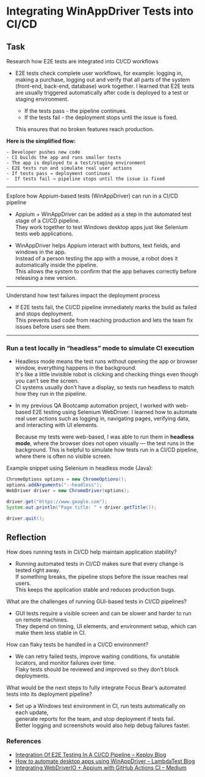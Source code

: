 # Integrating WinAppDriver Tests into CI/CD

## Task


Research how E2E tests are integrated into CI/CD workflows
- E2E tests check complete user workflows, for example: logging in, making a purchase, logging out and verify that all parts of the system (front-end, back-end, database) work together.
I learned that E2E tests are usually triggered automatically after code is deployed to a test or staging environment.  
    - If the tests pass - the pipeline continues.  
    - If the tests fail - the deployment stops until the issue is fixed. 
  
    This ensures that no broken features reach production.

  
**Here is the simplified flow:**

    - Developer pushes new code  
    - CI builds the app and runs smaller tests  
    - The app is deployed to a test/staging environment  
    - E2E tests run and simulate real user actions  
    - If tests pass → deployment continues  
    -  If tests fail → pipeline stops until the issue is fixed  

---

Explore how Appium-based tests (WinAppDriver) can run in a CI/CD pipeline
- Appium + WinAppDriver can be added as a step in the automated test stage of a CI/CD pipeline.  
They work together to test Windows desktop apps just like Selenium tests web applications.

- WinAppDriver helps Appium interact with buttons, text fields, and windows in the app.  
Instead of a person testing the app with a mouse, a robot does it automatically inside the pipeline.  
This allows the system to confirm that the app behaves correctly before releasing a new version.

---

Understand how test failures impact the deployment process  
- If E2E tests fail, the CI/CD pipeline immediately marks the build as failed and stops deployment.  
This prevents bad code from reaching production and lets the team fix issues before users see them.

---

### Run a test locally in “headless” mode to simulate CI execution

- Headless mode means the test runs without opening the app or browser window, everything happens in the background.  
  It's like a little invisible robot is clicking and checking things even though you can’t see the screen.  
  CI systems usually don’t have a display, so tests run headless to match how they run in the pipeline.

- In my previous QA Bootcamp automation project, I worked with web-based E2E testing using Selenium WebDriver. I learned how to automate real user actions such as logging in, navigating pages, verifying data, and interacting with UI elements.

  Because my tests were web-based, I was able to run them in **headless mode**, where the browser does not open visually — the test runs in the background. This is helpful to simulate how tests run in a CI/CD pipeline, where there is often no visible screen.

Example snippet using Selenium in headless mode (Java):

```java
ChromeOptions options = new ChromeOptions();
options.addArguments("--headless");
WebDriver driver = new ChromeDriver(options);

driver.get("https://www.google.com");
System.out.println("Page title: " + driver.getTitle());

driver.quit();  
```


## Reflection

How does running tests in CI/CD help maintain application stability? 
- Running automated tests in CI/CD makes sure that every change is tested right away.  
If something breaks, the pipeline stops before the issue reaches real users.  
This keeps the application stable and reduces production bugs.

What are the challenges of running GUI-based tests in CI/CD pipelines? 
- GUI tests require a visible screen and can be slower and harder to run on remote machines.  
They depend on timing, UI elements, and environment setup, which can make them less stable in CI.

How can flaky tests be handled in a CI/CD environment? 
- We can retry failed tests, improve waiting conditions, fix unstable locators, and monitor failures over time.  
Flaky tests should be reviewed and improved so they don’t block deployments.

What would be the next steps to fully integrate Focus Bear’s automated tests into its deployment pipeline? 
- Set up a Windows test environment in CI, run tests automatically on each update,  
generate reports for the team, and stop deployment if tests fail.  
Better logging and screenshots would also help debug failures faster.





### References
- [Integration Of E2E Testing In A CI/CD Pipeline – Keploy Blog](https://keploy.io/blog/technology/integration-of-e2e-testing-in-a-cicd-pipeline?utm_source=chatgpt.com#automation-of-e2e-tests-with-ci-cd-workflows)
- [How to automate desktop apps using WinAppDriver – LambdaTest Blog](https://www.lambdatest.com/blog/how-to-automate-desktops-apps-using-winappdriver/?utm_source=chatgpt.com)
- [Integrating WebDriverIO + Appium with GitHub Actions CI – Medium](https://medium.com/@adityasairam11/integrating-webdriverio-appium-test-with-github-actions-ci-and-browserstack-62a955b14b50?utm_source=chatgpt.com)  


